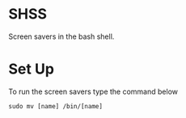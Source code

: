 # SHSS
Screen savers in the bash shell.

# Set Up

To run the screen savers type the command below
```
sudo mv [name] /bin/[name]
```
